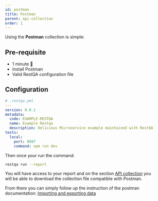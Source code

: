 ```yaml
---
id: postman
title: Postman
parent: api-collection
order: 1
---
```


Using the **Postman** collection is simple:

## Pre-requisite

 * 1 minute  🚀
 * Install Postman
 * Valid RestQA configuration file

## Configuration 

```yaml
# .restqa.yml
---
version: 0.0.1
metadata:
  code: EXAMPLE-RESTQA
  name: Example Restqa
  description: Delicious Microservice example maintained with RestQA
tests:
  local:
    port: 8887
    command: npm run dev
```

Then once your run the command:

```bash
restqa run --report
```

You will have access to your report and on the section [API collection](#/collection) you will be able  to download the collection file compatible with Postman.

From there you can simply follow up the instruction of the postman documentation: [Importing and exporting data](https://learning.postman.com/docs/getting-started/importing-and-exporting-data/#importing-data-into-postman)
